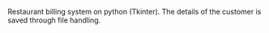 Restaurant billing system on python (Tkinter).
The details of the customer is saved through file handling.
